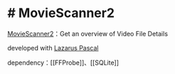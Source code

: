 # # MovieScanner2

[MovieScanner2](https://www.tweaking4all.com/applications/moviescanner2/)：Get an overview of Video File Details

developed with [Lazarus Pascal](https://www.lazarus-ide.org/)

dependency：[[FFProbe]]、[[SQLite]]